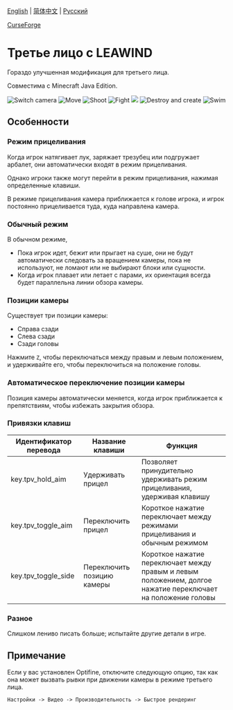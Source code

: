 [English](./README.en.md) | [简体中文](./README.md) | [Pусский](./README.ru.md)

[CurseForge](https://legacy.curseforge.com/minecraft/mc-mods/leawinds-third-person-perspective)


# Третье лицо с LEAWIND

Гораздо улучшенная модификация для третьего лица.

Совместима с Minecraft Java Edition.

![Switch camera](https://github.com/LEAWIND/Images/blob/main/repository/Third-Person-Perspective/switch_camera.gif?raw=true)
![Move](https://github.com/LEAWIND/Images/blob/main/repository/Third-Person-Perspective/move.gif?raw=true)
![Shoot](https://github.com/LEAWIND/Images/blob/main/repository/Third-Person-Perspective/shoot.gif?raw=true)
![Fight](https://github.com/LEAWIND/Images/blob/main/repository/Third-Person-Perspective/fight.gif?raw=true)
![](https://github.com/LEAWIND/Images/blob/main/repository/Third-Person-Perspective/fly.gif?raw=true)
![Destroy and create](https://github.com/LEAWIND/Images/blob/main/repository/Third-Person-Perspective/destroy-create.gif?raw=true)
![Swim](https://github.com/LEAWIND/Images/blob/main/repository/Third-Person-Perspective/swim.gif?raw=true)

## Особенности

### Режим прицеливания

Когда игрок натягивает лук, заряжает трезубец или подгружает арбалет, они автоматически входят в режим прицеливания.

Однако игроки также могут перейти в режим прицеливания, нажимая определенные клавиши.

В режиме прицеливания камера приближается к голове игрока, и игрок постоянно прицеливается туда, куда направлена камера.

### Обычный режим

В обычном режиме,

* Пока игрок идет, бежит или прыгает на суше, они не будут автоматически следовать за вращением камеры, пока не используют, не
  ломают или не выбирают блоки или сущности.
* Когда игрок плавает или летает с парами, их ориентация всегда будет параллельна линии обзора камеры.

### Позиции камеры

Существует три позиции камеры:

* Справа сзади
* Слева сзади
* Сзади головы

Нажмите `Z`, чтобы переключаться между правым и левым положением, и удерживайте его, чтобы переключиться на положение головы.

### Автоматическое переключение позиции камеры

Позиция камеры автоматически меняется, когда игрок приближается к препятствиям, чтобы избежать закрытия обзора.

### Привязки клавиш

| Идентификатор перевода | Название клавиши | Функция                              |
| ------------------- | ----------------- | ------------------------------------ |
| key.tpv_hold_aim    | Удерживать прицел | Позволяет принудительно удерживать режим прицеливания, удерживая клавишу |
| key.tpv_toggle_aim  | Переключить прицел | Короткое нажатие переключает между режимами прицеливания и обычным режимом |
| key.tpv_toggle_side | Переключить позицию камеры | Короткое нажатие переключает между правым и левым положением, долгое нажатие переключает на положение головы |

### Разное

Слишком лениво писать больше; испытайте другие детали в игре.

## Примечание

Если у вас установлен Optifine, отключите следующую опцию, так как она может вызвать рывки при движении камеры в режиме третьего
лица.

`Настройки -> Видео -> Производительность -> Быстрое рендеринг`
